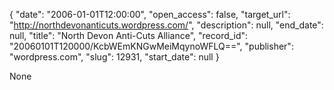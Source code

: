 {
  "date": "2006-01-01T12:00:00", 
  "open_access": false, 
  "target_url": "http://northdevonanticuts.wordpress.com/", 
  "description": null, 
  "end_date": null, 
  "title": "North Devon Anti-Cuts Alliance", 
  "record_id": "20060101T120000/KcbWEmKNGwMeiMqynoWFLQ==", 
  "publisher": "wordpress.com", 
  "slug": 12931, 
  "start_date": null
}

None
